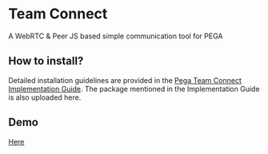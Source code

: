 # Team Connect
A WebRTC &amp; Peer JS based simple communication tool for PEGA

## How to install?

Detailed installation guidelines are provided in the [Pega Team Connect Implementation Guide](https://github.com/glahiri/teamconnect/blob/master/Pega%20Team%20Connect%20Implementation%20Guide%20v1.0.pdf). The package mentioned in the Implementation Guide is also uploaded here.

## Demo

[Here](https://youtu.be/srS0xkCEHzw)
